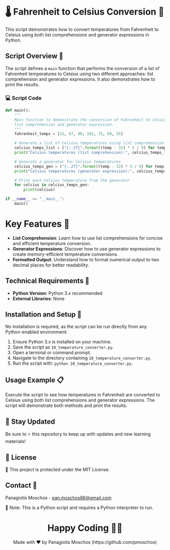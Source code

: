 # 🌡️ Fahrenheit to Celsius Conversion 🔄

This script demonstrates how to convert temperatures from Fahrenheit to Celsius using both list comprehensions and generator expressions in Python.

## Script Overview 📘

The script defines a `main` function that performs the conversion of a list of Fahrenheit temperatures to Celsius using two different approaches: list comprehension and generator expressions. It also demonstrates how to print the results.

### :computer: Script Code

```python
def main():
    """
    Main function to demonstrate the conversion of Fahrenheit to Celsius using both
    list comprehension and generator expression.
    """
    fahrenheit_temps = [32, 67, 90, 102, 75, 68, 55]

    # Generate a list of Celsius temperatures using list comprehension
    celcius_temps_list = ["{:.2f}".format((temp - 32) * 5 / 9) for temp in fahrenheit_temps]
    print("Celsius temperatures (list comprehension):", celcius_temps_list)

    # Generate a generator for Celsius temperatures
    celcius_temps_gen = ("{:.2f}".format((temp - 32) * 5 / 9) for temp in fahrenheit_temps)
    print("Celsius temperatures (generator expression):", celcius_temps_gen)

    # Print each Celsius temperature from the generator
    for celcius in celcius_temps_gen:
        print(celcius)

if __name__ == "__main__":
    main()
```

# Key Features 🌟
- **List Comprehension**: Learn how to use list comprehensions for concise and efficient temperature conversion.
- **Generator Expressions**: Discover how to use generator expressions to create memory-efficient temperature conversions.
- **Formatted Output**: Understand how to format numerical output to two decimal places for better readability.

## Technical Requirements 🔧
- **Python Version**: Python 3.x recommended
- **External Libraries**: None

## Installation and Setup 🚀
No installation is required, as the script can be run directly from any Python-enabled environment:

1. Ensure Python 3.x is installed on your machine.
2. Save the script as `10_temperature_converter.py`.
3. Open a terminal or command prompt.
4. Navigate to the directory containing `10_temperature_converter.py`.
5. Run the script with: `python 10_temperature_converter.py`.

## Usage Example 📋
Execute the script to see how temperatures in Fahrenheit are converted to Celsius using both list comprehensions and generator expressions. The script will demonstrate both methods and print the results.

## 📢 Stay Updated
Be sure to ⭐ this repository to keep up with updates and new learning materials!

## 📄 License
🔐 This project is protected under the MIT License.

## Contact 📧
Panagiotis Moschos - pan.moschos86@gmail.com

🔗 Note: This is a Python script and requires a Python interpreter to run.

<h1 align="center">Happy Coding 👨‍💻</h1>
<p align="center">
  Made with ❤️ by Panagiotis Moschos (https://github.com/pmoschos)
</p>
